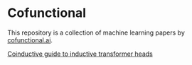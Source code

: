 # Cofunctional

This repository is a collection of machine learning papers by [cofunctional.ai](https://cofunctional.ai).

[Coinductive guide to inductive transformer heads](https://github.com/adamnemecek/coinductive/blob/main/coinductive.guide.pdf)